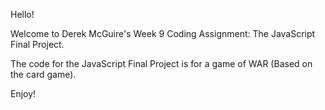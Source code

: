 Hello!

Welcome to Derek McGuire's Week 9 Coding Assignment: The JavaScript Final Project.

The code for the JavaScript Final Project is for a game of WAR (Based on the card game).

Enjoy!